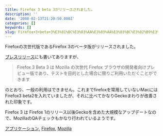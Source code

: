 ```yaml
---
title: Firefox 3 beta 3がリリースされました。
description: ''
date: '2008-02-13T21:20:50.000Z'
categories: []
keywords: []
slug: Firefox+3+beta+3%E3%81%8C%E3%83%AA%E3%83%AA%E3%83%BC%E3%82%B9%E3%81%95%E3%82%8C%E3%81%BE%E3%81%97%E3%81%9F%E3%80%82
---
```

Firefoxの次世代版であるFirefox 3のベータ版がリリースされました。

[プレスリリース](http://www.mozilla-japan.org/products/firefox/3.0b3/releasenotes/)にも書いてありますが、

> Firefox 3 Beta 3 は Mozilla の次世代 Firefox ブラウザの開発者向けプレビュー版であり、テストを目的とした場合に限りご利用いただくことができます

のとおり、一般の利用はできません。これまでfirefoxを常用していないMacにはFirefox3 beta2を入れていましたが、それに比べてかなりGeckoまわりが改善された印象です。

Firefox 3 は Firefox 1のリリース以後Geckoを含めた大規模なアップデートなので、MozillaのQAチェックもかなり行われているようです。

[アプリケーション](http://technorati.com/tag/%E3%82%A2%E3%83%97%E3%83%AA%E3%82%B1%E3%83%BC%E3%82%B7%E3%83%A7%E3%83%B3), [Firefox](http://technorati.com/tag/Firefox), [Mozilla](http://technorati.com/tag/Mozilla)